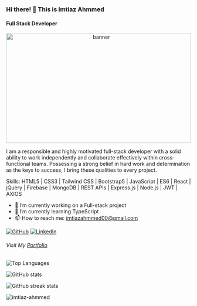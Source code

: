### Hi there! 👋 This is Imtiaz Ahmmed
#### Full Stack Developer

<p align="center">
  <img src="https://i.ibb.co/5TfNStD/banner.png" alt="banner" width="100%" height="300">
</p>

I am a responsible and highly motivated full-stack developer with a solid ability to work independently and collaborate effectively within cross-functional teams. Possessing a strong belief in hard work and determination as the keys to success, I bring these qualities to every project.

Skills: HTML5 | CSS3 | Tailwind CSS | Bootstrap5 | JavaScript | ES6 | React | jQuery | Firebase | MongoDB | REST APIs | Express.js | Node.js | JWT | AXIOS

- 🔭 I’m currently working on a Full-stack project
- 🌱 I’m currently learning TypeScript
- 📫 How to reach me: imtiazahmmed00@gmail.com

[![GitHub](https://img.shields.io/badge/GitHub-imtiaz--ahmmed-black?logo=github&style=flat-square)](https://github.com/imtiaz-ahmmed)
[![LinkedIn](https://img.shields.io/badge/LinkedIn-imtiaz--ahmmed-blue?logo=linkedin&style=flat-square)](https://www.linkedin.com/in/imtiaz-ahmmed/)

###### Visit My [Portfolio](https://imtiaz-ahmmed.netlify.app)

![Top Languages](https://github-readme-stats.vercel.app/api/top-langs?username=imtiaz-ahmmed&show_icons=true&locale=en&layout=compact)

![GitHub stats](https://github-readme-stats.vercel.app/api?username=imtiaz-ahmmed&show_icons=true)

![GitHub streak stats](https://streak-stats.demolab.com/?user=imtiaz-ahmmed)

<p align="left">
  <img src="https://komarev.com/ghpvc/?username=imtiaz-ahmmed&label=Profile%20views&color=0e75b6&style=flat" alt="imtiaz-ahmmed" />
</p>
